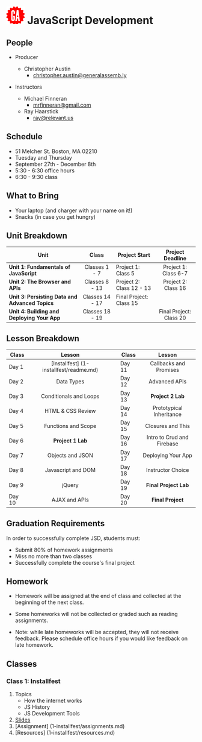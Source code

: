 # ![](assets/logo.png) JavaScript Development

## People

- Producer
  - Christopher Austin
    - [christopher.austin@generalassemb.ly](christopher.austin@generalassemb.ly)

- Instructors
  - Michael Finneran
    - [mrfinneran@gmail.com](mrfinneran@gmail.com)
  - Ray Haarstick
    - [ray@relevant.us](ray@relevant.us)

## Schedule

- 51 Melcher St. Boston, MA 02210
- Tuesday and Thursday
- September 27th - December 8th
- 5:30 - 6:30 office hours
- 6:30 - 9:30 class

## What to Bring

- Your laptop (and charger with your name on it!)
- Snacks (in case you get hungry)


## Unit Breakdown

| Unit | Class | Project Start | Project Deadline|
| --- | :---: |  --- | :---: |
| **Unit 1: Fundamentals of JavaScript** | Classes 1 - 7  | Project 1: Class 5| Project 1: Class 6-7|
| **Unit 2: The Browser and APIs** | Classes 8 - 13 | Project 2: Class 12 - 13 | Project 2: Class 16 |
| **Unit 3: Persisting Data and Advanced Topics**| Classes 14 - 17 |Final Project: Class 15| |
| **Unit 4: Building and Deploying Your App**| Classes 18 - 19 ||Final Project: Class 20|

## Lesson Breakdown

| Class | Lesson |  | Class | Lesson |
| --- | :---: | --- |  --- | :---: |
| Day 1 | [Installfest] (1-installfest/readme.md) || Day 11 | Callbacks and Promises |
| Day 2 | Data Types || Day 12 | Advanced APIs |
| Day 3 | Conditionals and Loops || Day 13 | **Project 2 Lab** |
| Day 4 | HTML & CSS Review || Day 14 | Prototypical Inheritance|
| Day 5 | Functions and Scope || Day 15 | Closures and This|
| Day 6 | **Project 1 Lab** || Day 16 | Intro to Crud and Firebase|
| Day 7 | Objects and JSON || Day 17 | Deploying Your App |
| Day 8 | Javascript and DOM || Day 18 |  Instructor Choice|
| Day 9 | jQuery || Day 19 | **Final Project Lab**|
| Day 10 | AJAX and APIs || Day 20| **Final Project**|

## Graduation Requirements
In order to successfully complete JSD, students must:

- Submit 80% of homework assignments
- Miss no more than two classes
- Successfully complete the course's final project

## Homework

- Homework will be assigned at the end of class and collected at the beginning of the next class.

- Some homeworks will not be collected or graded such as reading assignments. 

- Note: while late homeworks will be accepted, they will not receive feedback. Please schedule office hours if you would like feedback on late homework.

## Classes

### Class 1: Installfest
1.  Topics
	- How the internet works
	- JS History
	- JS Development Tools
2.  [Slides](http://ga-students.github.io/JS-BOS-03/1-installfest/)
3.  [Assignment] (1-installfest/assignments.md)
4.  [Resources] (1-installfest/resources.md)


